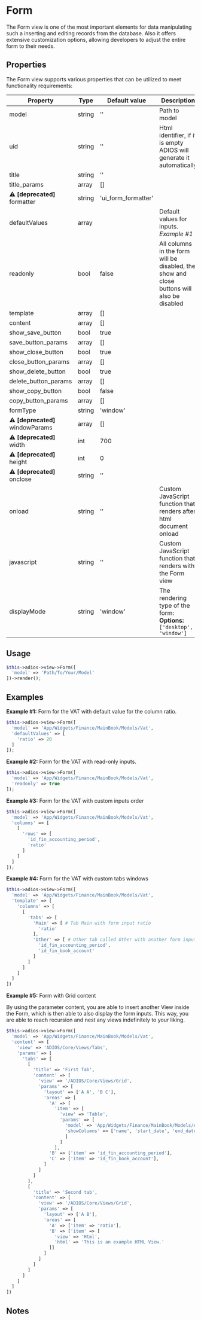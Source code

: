 # Form 

The Form view is one of the most important elements for data manipulating such a inserting and editing records from the database. Also it offers extensive customization options, allowing developers to adjust the entire form to their needs.

## Properties

The Form view supports various properties that can be utilized to meet functionality requirements:

| Property                         | Type   | Default value       | Description                                                                                |
|----------------------------------|--------|---------------------| ------------------------------------------------------------------------------------------ |
| model                            | string | ''                  | Path to model                                                                              |
| uid                              | string | ''                  | Html identifier, if it is empty ADIOS will generate it automatically                       |
| title                            | string | ''                  |                                                                                            |
| title_params                     | array  | []                  |                                                                                            |
| ⚠️ **[deprecated]** formatter    | string | 'ui_form_formatter' |                                                                                            |
| defaultValues                    | array  |                     | Default values for inputs. *Example #1*                                                    |
| readonly                         | bool   | false               | All columns in the form will be disabled, the show and close buttons will also be disabled |
| template                         | array  | []                  |                                                                                            |
| content                          | array  | []                  |                                                                                            |
| show_save_button                 | bool   | true                |                                                                                            |
| save_button_params               | array  | []                  |                                                                                            |
| show_close_button                | bool   | true                |                                                                                            |
| close_button_params              | array  | []                  |                                                                                            |
| show_delete_button               | bool   | true                |                                                                                            |
| delete_button_params             | array  | []                  |                                                                                            |
| show_copy_button                 | bool   | false               |                                                                                            |
| copy_button_params               | array  | []                  |                                                                                            |
| formType                         | string | 'window'            |                                                                                            |
| ⚠️ **[deprecated]** windowParams | array  | []                  |                                                                                            |
| ⚠️ **[deprecated]** width        | int    | 700                 |                                                                                            |
| ⚠️ **[deprecated]** height       | int    | 0                   |                                                                                            |
| ⚠️ **[deprecated]** onclose      | string | ''                  |                                                                                            |
| onload                           | string | ''                  | Custom JavaScript function that renders after html document onload                         |
| javascript                       | string | ''                  | Custom JavaScript function that renders with the Form view                                 |
| displayMode                      | string | 'window'            | The rendering type of the form: **Options:**  `['desktop', 'window']`                      |

## Usage

```php
$this->adios->view->Form([
  'model' => 'Path/To/Your/Model'
])->render();
```

## Examples

**Example #1:** Form for the VAT with default value for the column ratio.

```php
$this->adios->view->Form([
  'model' => 'App/Widgets/Finance/MainBook/Models/Vat',
  'defaultValues' => [
    'ratio' => 20
  ]
]);
```

**Example #2:** Form for the VAT with read-only inputs.

```php
$this->adios->view->Form([
  'model' => 'App/Widgets/Finance/MainBook/Models/Vat',
  'readonly' => true
]);
```

**Example #3:** Form for the VAT with custom inputs order

```php
$this->adios->view->Form([
  'model' => 'App/Widgets/Finance/MainBook/Models/Vat',
  'columns' => [
    [
      'rows' => [
        'id_fin_accounting_period',
        'ratio'
      ]
    ]
  ]
]);
```

**Example #4:** Form for the VAT with custom tabs windows

```php
$this->adios->view->Form([
  'model' => 'App/Widgets/Finance/MainBook/Models/Vat',
  'template' => [
    'columns' => [
      [
        'tabs' => [
          'Main' => [ # Tab Main with form input ratio
            'ratio'
          ],
          'Other' => [ # Other tab called Other with another form inputs
            'id_fin_accounting_period',
            'id_fin_book_account'
          ]
        ]
      ]
    ]
  ]
])
```

**Example #5:** Form with Grid content

By using the parameter content, you are able to insert another View inside the Form, which is then able to also display
the form inputs. This way, you are able to reach recursion and nest any views indefinitely to your liking.

```php
$this->adios->view->Form([
  'model' => 'App/Widgets/Finance/MainBook/Models/Vat',
  'content' => [
    'view' => 'ADIOS/Core/Views/Tabs',
    'params' => [
      'tabs' => [
        [
          'title' => 'First Tab',
          'content' => [
            'view' => '/ADIOS/Core/Views/Grid',
            'params' => [
              'layout' => ['A A', 'B C'],
              'areas' => [
                'A' => [
                  'item' => [
                    'view' => 'Table',
                    'params' => [
                      'model' => 'App/Widgets/Finance/MainBook/Models/AccountingPeriod',
                      'showColumns' => ['name', 'start_date', 'end_date']
                      ]
                    ]
                  ],
                'B' => ['item' => 'id_fin_accounting_period'],
                'C' => ['item' => 'id_fin_book_account'],
              ]
            ]
          ]
        ],
        [
          'title' => 'Second tab',
          'content' => [
            'view' => '/ADIOS/Core/Views/Grid',
            'params' => [
              'layout' => ['A B'],
              'areas' => [
                'A' => ['item' => 'ratio'],
                'B' => ['item' => [
                  'view' => 'Html',
                  'html' => 'This is an example HTML View.'                
                ]]
              ]
            ]
          ]
        ]
      ]   
    ]   
  ]
])
```

## Notes
